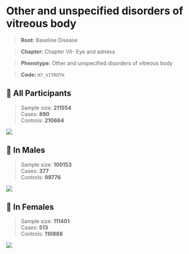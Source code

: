 # Other and unspecified disorders of vitreous body

> **Root:** Baseline Disease  

> **Chapter:** Chapter VII- Eye and adnexa  

> **Phenotype:** Other and unspecified disorders of vitreous body  

> **Code:** `H7_VITROTH`

## 🧪 All Participants  
> Sample size: **211554**  
> Cases: **890**  
> Controls: **210664**
<img src="/Disease/Figures/ALL/Incidence/H7_VITROTH.png"/>
<CsvTable src="/public/Disease/Data/ALL/Incidence/COX_H7_VITROTH.csv" label="🔍 View full results" />

## 👨 In Males  
> Sample size: **100153**  
> Cases: **377**  
> Controls: **99776**
<img src="/Disease/Figures/Male/Incidence/H7_VITROTH.png"/>
<CsvTable src="/public/Disease/Data/Male/Incidence/COX_H7_VITROTH.csv" label="🔍 View full results" />

## 👩 In Females  
> Sample size: **111401**  
> Cases: **513**  
> Controls: **110888**
<img src="/Disease/Figures/Female/Incidence/H7_VITROTH.png"/>
<CsvTable src="/public/Disease/Data/Female/Incidence/COX_H7_VITROTH.csv" label="🔍 View full results" />
